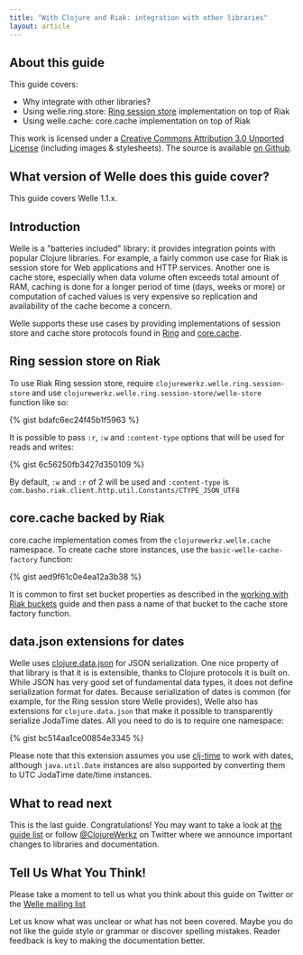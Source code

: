 ```yaml
---
title: "With Clojure and Riak: integration with other libraries"
layout: article
---
```


## About this guide

This guide covers:

 * Why integrate with other libraries?
 * Using welle.ring.store: [Ring session store](https://github.com/mmcgrana/ring/blob/master/ring-core/src/ring/middleware/session/store.clj) implementation on top of Riak
 * Using welle.cache: core.cache implementation on top of Riak

This work is licensed under a <a rel="license" href="http://creativecommons.org/licenses/by/3.0/">Creative Commons Attribution 3.0 Unported License</a> (including images & stylesheets). The source is available [on Github](https://github.com/clojurewerkz/welle.docs).


## What version of Welle does this guide cover?

This guide covers Welle 1.1.x.


## Introduction

Welle is a "batteries included" library: it provides integration points with popular Clojure libraries. For example, a fairly common use
case for Riak is session store for Web applications and HTTP services. Another one is cache store, especially when data volume often
exceeds total amount of RAM, caching is done for a longer period of time (days, weeks or more) or computation of cached values is
very expensive so replication and availability of the cache become a concern.

Welle supports these use cases by providing implementations of session store and cache store protocols found in
[Ring](https://github.com/mmcgrana/ring/blob/master/ring-core/src/ring/middleware/session/store.clj) and [core.cache](https://github.com/clojure/core.cache).


## Ring session store on Riak

To use Riak Ring session store, require `clojurewerkz.welle.ring.session-store` and use `clojurewerkz.welle.ring.session-store/welle-store` function like so:

{% gist bdafc6ec24f45b1f5963 %}

It is possible to pass `:r`, `:w` and `:content-type` options that will be used for reads and writes:

{% gist 6c56250fb3427d350109 %}

By default, `:w` and `:r` of 2 will be used and `:content-type` is `com.basho.riak.client.http.util.Constants/CTYPE_JSON_UTF8`


## core.cache backed by Riak

core.cache implementation comes from the `clojurewerkz.welle.cache` namespace. To create cache store instances, use the `basic-welle-cache-factory` function:

{% gist aed9f61c0e4ea12a3b38 %}

It is common to first set bucket properties as described in the [working with Riak buckets](http://localhost:4000/articles/buckets.html) guide and then pass a name of that bucket to
the cache store factory function.


## data.json extensions for dates

Welle uses [clojure.data.json](https://github.com/clojure/data.json) for JSON serialization. One nice property of that library is that it is is extensible,
thanks to Clojure protocols it is built on. While JSON has very good set of fundamental data types, it does not define serialization format for dates.
Because serialization of dates is common (for example, for the Ring session store Welle provides), Welle also has extensions for `clojure.data.json` that
make it possible to transparently serialize JodaTime dates. All you need to do is to require one namespace:

{% gist bc514aa1ce00854e3345 %}

Please note that this extension assumes you use [clj-time](https://github.com/seancorfield/clj-time) to work with dates, although `java.util.Date` instances are
also supported by converting them to UTC JodaTime date/time instances.



## What to read next

This is the last guide. Congratulations! You may want to take a look at [the guide list](/) or follow [@ClojureWerkz](http://twitter.com/ClojureWerkz) on Twitter
where we announce important changes to libraries and documentation.



## Tell Us What You Think!

Please take a moment to tell us what you think about this guide on Twitter or the [Welle mailing list](https://groups.google.com/forum/#!forum/clojure-riak)

Let us know what was unclear or what has not been covered. Maybe you do not like the guide style or grammar or discover spelling mistakes. Reader feedback is key to making the documentation better.
